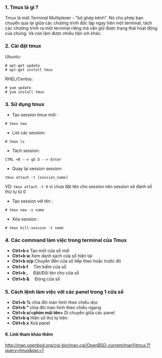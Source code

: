 ### 1. Tmux là gì ?
Tmux là một Terminal Multiplexer - "bộ ghép kênh". Nó cho phép bạn chuyển qua lại giữa các chương trình độc lập ngay trên một terminal, tách các chương trình ra một terminal riêng mà vẫn giữ được trạng thái hoạt động của chúng. Và còn làm được nhiều tiện ích khác.
###  2. Cài đặt tmux
Ubuntu:
```
# apt-get update 
# apt-get install tmux
``` 
RHEL/Centos:
```
# yum update 
# yum install tmux
```	

### 3. Sử dụng tmux
- Tạo session tmux mới :
```
# tmux new
```
- List các session:
```
# tmux ls
```
- Tách session:
```
CTRL +B --> gõ D --> Enter
```
- Quay lại session session:
```
tmux attach -t [session_name]
```
VD: `tmux attach -t 0` vì chưa đặt tên cho session nên session sẽ đánh số thứ tự từ 0
- Tạo session với tên :
```
# tmux new -s name
```
- Xóa session :
```
# tmux kill-session -t name
```

### 4. Các command làm việc trong terminal của Tmux
- **Ctrl+b c**  Tạo một cửa sổ mới
- **Ctrl+b w**  Xem danh sách cửa sổ hiện tại
- **Ctrl+b n/p**  Chuyển đến cửa sổ tiếp theo hoặc trước đó
- **Ctrl+b f**  　Tìm kiếm cửa sổ
- **Ctrl+b ,**  　Đặt/Đổi tên cho cửa sổ
- **Ctrl+b &**  　Đóng cửa sổ

### 5. Cách lệnh làm việc với các panel trong 1 cửa sổ
- **Ctrl+b %**  chia đôi màn hình theo chiều dọc
- **Ctrl+b "**   chia đôi màn hình theo chiều ngang
- **Ctrl+b o/<phím mũi tên>**   Di chuyển giữa các panel
- **Ctrl+b q**    Hiện số thứ tự trên
- **Ctrl+b x**   Xoá panel
#### 6. Link tham khảo thêm
http://man.openbsd.org/cgi-bin/man.cgi/OpenBSD-current/man1/tmux.1?query=tmux&sec=1
